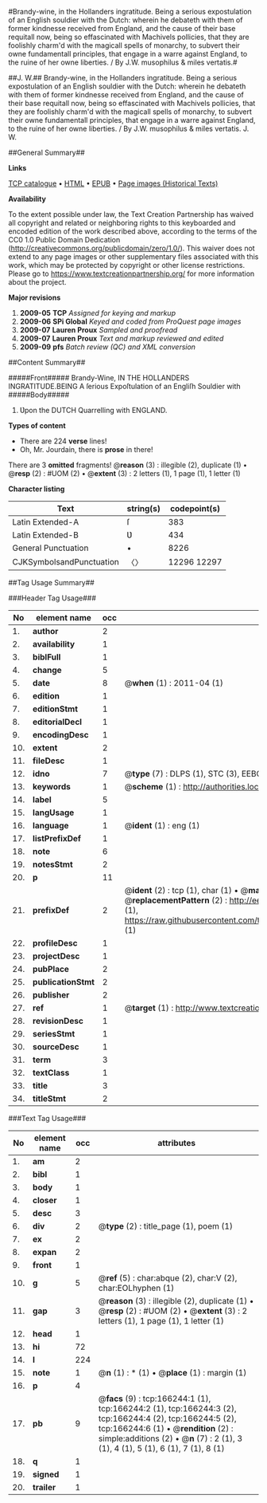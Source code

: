 #Brandy-wine, in the Hollanders ingratitude. Being a serious expostulation of an English souldier with the Dutch: wherein he debateth with them of former kindnesse received from England, and the cause of their base requitall now, being so effascinated with Machivels pollicies, that they are foolishly charm'd with the magicall spells of monarchy, to subvert their owne fundamentall principles, that engage in a warre against England, to the ruine of her owne liberties. / By J.W. musophilus & miles vertatis.#

##J. W.##
Brandy-wine, in the Hollanders ingratitude. Being a serious expostulation of an English souldier with the Dutch: wherein he debateth with them of former kindnesse received from England, and the cause of their base requitall now, being so effascinated with Machivels pollicies, that they are foolishly charm'd with the magicall spells of monarchy, to subvert their owne fundamentall principles, that engage in a warre against England, to the ruine of her owne liberties. / By J.W. musophilus & miles vertatis.
J. W.

##General Summary##

**Links**

[TCP catalogue](http://www.ota.ox.ac.uk/tcp/)  • 
[HTML](http://tei.it.ox.ac.uk/tcp/Texts-HTML/free/A97/A97015.html)  • 
[EPUB](http://tei.it.ox.ac.uk/tcp/Texts-EPUB/free/A97/A97015.epub) • 
[Page images (Historical Texts)](https://historicaltexts.jisc.ac.uk/eebo-99866199e)

**Availability**

To the extent possible under law, the Text Creation Partnership has waived all copyright and related or neighboring rights to this keyboarded and encoded edition of the work described above, according to the terms of the CC0 1.0 Public Domain Dedication (http://creativecommons.org/publicdomain/zero/1.0/). This waiver does not extend to any page images or other supplementary files associated with this work, which may be protected by copyright or other license restrictions. Please go to https://www.textcreationpartnership.org/ for more information about the project.

**Major revisions**

1. __2009-05__ __TCP__ *Assigned for keying and markup*
1. __2009-06__ __SPi Global__ *Keyed and coded from ProQuest page images*
1. __2009-07__ __Lauren Proux__ *Sampled and proofread*
1. __2009-07__ __Lauren Proux__ *Text and markup reviewed and edited*
1. __2009-09__ __pfs__ *Batch review (QC) and XML conversion*

##Content Summary##

#####Front#####
Brandy-Wine, IN THE HOLLANDERS INGRATITUDE.BEING A ſerious Expoſtulation of an Engliſh Souldier with
#####Body#####

1. Ʋpon the DUTCH Quarrelling with ENGLAND.

**Types of content**

  * There are 224 **verse** lines!
  * Oh, Mr. Jourdain, there is **prose** in there!

There are 3 **omitted** fragments! 
 @__reason__ (3) : illegible (2), duplicate (1)  •  @__resp__ (2) : #UOM (2)  •  @__extent__ (3) : 2 letters (1), 1 page (1), 1 letter (1)

**Character listing**


|Text|string(s)|codepoint(s)|
|---|---|---|
|Latin Extended-A|ſ|383|
|Latin Extended-B|Ʋ|434|
|General Punctuation|•|8226|
|CJKSymbolsandPunctuation|〈〉|12296 12297|

##Tag Usage Summary##

###Header Tag Usage###

|No|element name|occ|attributes|
|---|---|---|---|
|1.|__author__|2||
|2.|__availability__|1||
|3.|__biblFull__|1||
|4.|__change__|5||
|5.|__date__|8| @__when__ (1) : 2011-04 (1)|
|6.|__edition__|1||
|7.|__editionStmt__|1||
|8.|__editorialDecl__|1||
|9.|__encodingDesc__|1||
|10.|__extent__|2||
|11.|__fileDesc__|1||
|12.|__idno__|7| @__type__ (7) : DLPS (1), STC (3), EEBO-CITATION (1), PROQUEST (1), VID (1)|
|13.|__keywords__|1| @__scheme__ (1) : http://authorities.loc.gov/ (1)|
|14.|__label__|5||
|15.|__langUsage__|1||
|16.|__language__|1| @__ident__ (1) : eng (1)|
|17.|__listPrefixDef__|1||
|18.|__note__|6||
|19.|__notesStmt__|2||
|20.|__p__|11||
|21.|__prefixDef__|2| @__ident__ (2) : tcp (1), char (1)  •  @__matchPattern__ (2) : ([0-9\-]+):([0-9IVX]+) (1), (.+) (1)  •  @__replacementPattern__ (2) : http://eebo.chadwyck.com/downloadtiff?vid=$1&page=$2 (1), https://raw.githubusercontent.com/textcreationpartnership/Texts/master/tcpchars.xml#$1 (1)|
|22.|__profileDesc__|1||
|23.|__projectDesc__|1||
|24.|__pubPlace__|2||
|25.|__publicationStmt__|2||
|26.|__publisher__|2||
|27.|__ref__|1| @__target__ (1) : http://www.textcreationpartnership.org/docs/. (1)|
|28.|__revisionDesc__|1||
|29.|__seriesStmt__|1||
|30.|__sourceDesc__|1||
|31.|__term__|3||
|32.|__textClass__|1||
|33.|__title__|3||
|34.|__titleStmt__|2||


###Text Tag Usage###

|No|element name|occ|attributes|
|---|---|---|---|
|1.|__am__|2||
|2.|__bibl__|1||
|3.|__body__|1||
|4.|__closer__|1||
|5.|__desc__|3||
|6.|__div__|2| @__type__ (2) : title_page (1), poem (1)|
|7.|__ex__|2||
|8.|__expan__|2||
|9.|__front__|1||
|10.|__g__|5| @__ref__ (5) : char:abque (2), char:V (2), char:EOLhyphen (1)|
|11.|__gap__|3| @__reason__ (3) : illegible (2), duplicate (1)  •  @__resp__ (2) : #UOM (2)  •  @__extent__ (3) : 2 letters (1), 1 page (1), 1 letter (1)|
|12.|__head__|1||
|13.|__hi__|72||
|14.|__l__|224||
|15.|__note__|1| @__n__ (1) : * (1)  •  @__place__ (1) : margin (1)|
|16.|__p__|4||
|17.|__pb__|9| @__facs__ (9) : tcp:166244:1 (1), tcp:166244:2 (1), tcp:166244:3 (2), tcp:166244:4 (2), tcp:166244:5 (2), tcp:166244:6 (1)  •  @__rendition__ (2) : simple:additions (2)  •  @__n__ (7) : 2 (1), 3 (1), 4 (1), 5 (1), 6 (1), 7 (1), 8 (1)|
|18.|__q__|1||
|19.|__signed__|1||
|20.|__trailer__|1||
